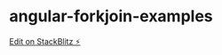 # angular-forkjoin-examples

[Edit on StackBlitz ⚡️](https://stackblitz.com/edit/angular-forkjoin-examples)